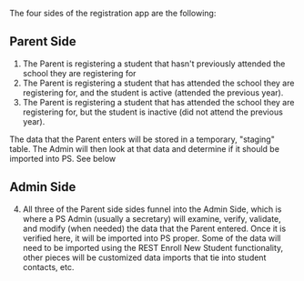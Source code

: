 The four sides of the registration app are the following:

Parent Side
-----------
1. The Parent is registering a student that hasn't previously attended the school they are registering for
2. The Parent is registering a student that has attended the school they are registering for, and the student is active (attended the previous year).
3. The Parent is registering a student that has attended the school they are registering for, but the student is inactive (did not attend the previous year).

The data that the Parent enters will be stored in a temporary, "staging" table. The Admin will then look at that data and determine if it should be imported into PS. See below 

Admin Side
----------
4. All three of the Parent side sides funnel into the Admin Side, which is where a PS Admin (usually a secretary) will examine, verify, validate, and modify (when needed) the data that the Parent entered. Once it is verified here, it will be imported into PS proper. Some of the data will need to be imported using the REST Enroll New Student functionality, other pieces will be customized data imports that tie into student contacts, etc.
